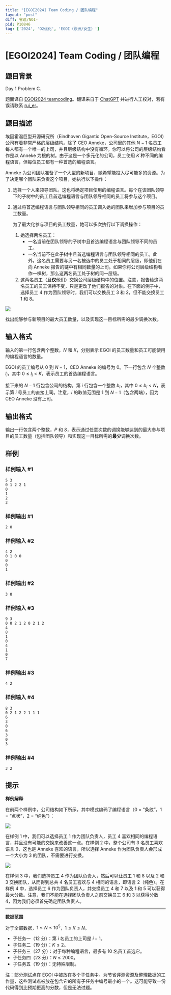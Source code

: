```yaml
---
title: "[EGOI2024] Team Coding / 团队编程"
layout: "post"
diff: 省选/NOI-
pid: P10846
tag: ['2024', 'O2优化', 'EGOI（欧洲/女生）']
---
```

# [EGOI2024] Team Coding / 团队编程
## 题目背景

Day 1 Problem C.

题面译自 [EGOI2024 teamcoding](https://wiki.egoi2024.nl/tasks/teamcoding/statement-isc.pdf)。翻译来自于 [ChatGPT](https://chatgpt.com/) 并进行人工校对，若有误请联系 [rui_er](https://www.luogu.com.cn/user/122461)。
## 题目描述

埃因霍温巨型开源研究所（Eindhoven Gigantic Open-Source Institute，EGOI）公司有着非常严格的层级结构。除了 CEO Anneke，公司里的其他 $N - 1$ 名员工每人都有一个唯一的上司，并且层级结构中没有循环。你可以将公司的层级结构看作是以 Anneke 为根的树。由于这是一个多元化的公司，员工使用 $K$ 种不同的编程语言，但每位员工都有一种首选的编程语言。

Anneke 为公司团队准备了一个大型的新项目，她希望能投入尽可能多的资源。为了决定哪个团队来负责这个项目，她执行以下操作：

1. 选择一个人来领导团队。这也将确定项目使用的编程语言。每个在该团队领导下的子树中的员工且首选编程语言与团队领导相同的员工将参与这个项目。
2. 通过将首选编程语言与团队领导相同的员工调入她的团队来增加参与项目的员工数量。

    为了最大化参与项目的员工数量，她可以多次执行以下调换操作：
    1. 她选择两名员工：
        - 一名当前在团队领导的子树中且首选编程语言与团队领导不同的员工。
        - 一名当前不在此子树中且首选编程语言与团队领导相同的员工。此外，这名员工需要与另一名被选中的员工处于相同的层级，即他们在向 Anneke 报告的链中有相同数量的上司。如果你将公司层级结构看作一棵树，那么这两名员工处于树的同一层级。
    2. 这两名员工（且**仅**他们）交换公司层级结构中的位置。注意，报告给这两名员工的员工保持不变，只是更改了他们报告的对象。在下面的例子中，选择员工 $4$ 作为团队领导时，我们可以交换员工 $3$ 和 $2$，但不能交换员工 $1$ 和 $8$。

![](https://cdn.luogu.com.cn/upload/image_hosting/k1l3gctp.png)

找出能够参与新项目的最大员工数量，以及实现这一目标所需的最少调换次数。

## 输入格式

输入的第一行包含两个整数，$N$ 和 $K$，分别表示 EGOI 的员工数量和员工可能使用的编程语言的数量。

EGOI 的员工编号从 $0$ 到 $N - 1$，CEO Anneke 的编号为 $0$。下一行包含 $N$ 个整数 $l_i$，其中 $0 \le l_i < K$，表示员工的首选编程语言。

接下来的 $N - 1$ 行包含公司的结构。第 $i$ 行包含一个整数 $b_i$，其中 $0 \le b_i < N$，表示第 $i$ 号员工的直接上司。注意，$i$ 的取值范围是 $1$ 到 $N - 1$（包含两端），因为 CEO Anneke 没有上司。

## 输出格式

输出一行包含两个整数，$P$ 和 $S$，表示通过任意次数的调换能够达到的最大参与项目的员工数量（包括团队领导）和实现这一目标所需的**最少**调换次数。

## 样例

### 样例输入 #1
```
5 3
0 1 2 2 1
0
1
2
3
```
### 样例输出 #1
```
2 0
```
### 样例输入 #2
```
4 2
0 1 0 0
0
0
1
```
### 样例输出 #2
```
3 0
```
### 样例输入 #3
```
9 3
0 0 2 1 2 0 2 1 2
4
8
1
0
4
1
0
7

```
### 样例输出 #3
```
4 2
```
### 样例输入 #4
```
8 3
0 2 1 2 2 1 1 1
6
3
0
6
3
0
3
```
### 样例输出 #4
```
3 2
```
## 提示

**样例解释**

在前两个样例中，公司结构如下所示，其中模式编码了编程语言（0 = “条纹”，1 = “点状”，2 = “纯色”）：

![](https://cdn.luogu.com.cn/upload/image_hosting/gzcdvyla.png)

在样例 1 中，我们可以选择员工 $1$ 作为团队负责人，员工 $4$ 喜欢相同的编程语言，并且没有可能的交换来改善这一点。在样例 2 中，整个公司有 $3$ 名员工喜欢语言 $0$，这也是 Anneke 喜欢的语言，所以选择 Anneke 作为团队负责人会形成一个大小为 $3$ 的团队，不需要进行交换。

![](https://cdn.luogu.com.cn/upload/image_hosting/te28oaxx.png)

在样例 3 中，我们选择员工 $4$ 作为团队负责人，然后可以让员工 $1$ 和 $8$ 以及 $2$ 和 $3$ 交换团队，从而得到总共 $4$ 名员工喜欢与 $4$ 相同的语言，即语言 $2$（纯色）。在样例 4 中，选择员工 $6$ 作为团队负责人，并交换员工 $4$ 和 $7$ 以及 $1$ 和 $5$ 可以获得最大分数。注意，我们不能在选择团队负责人之前交换员工 $6$ 和 $3$ 以获得分数 $4$，因为我们必须首先确定团队负责人。

---

**数据范围**

对于全部数据，$1\le N\le 10^5$，$1\le K\le N$。

- 子任务一（$12$ 分）：第 $i$ 名员工的上司是 $i - 1$。
- 子任务二（$19$ 分）：$K\le 2$。
- 子任务三（$27$ 分）：对于每种编程语言，最多有 $10$ 名员工首选它。
- 子任务四（$23$ 分）：$N\le 2000$。
- 子任务五（$19$ 分）：无特殊限制。

注：部分测试点在 EGOI 中被放在多个子任务中。为节省评测资源及整理数据的工作量，这些测试点被放在包含它的所有子任务中编号最小的一个。这可能导致一份代码得到比预期更高的分数，但是无法过题。
